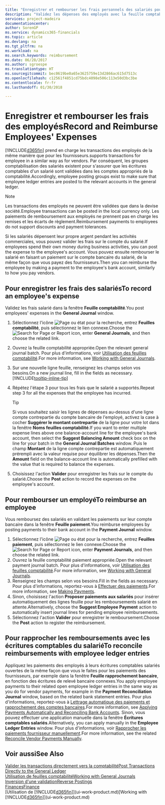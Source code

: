 ```yaml
---
title: "Enregistrer et rembourser les frais personnels des salariés pour les activités commerciales | Microsoft Docs"
description: "Validez les dépenses des employés avec la feuille comptabilité sur le compte de l'employé et validez par la suite un paiement sur le compte bancaire de l'employé pour rembourser les frais liés à l'entreprise."
services: project-madeira
documentationcenter: 
author: SorenGP
ms.service: dynamics365-financials
ms.topic: article
ms.devlang: na
ms.tgt_pltfrm: na
ms.workload: na
ms.search.keywords: reimbursement
ms.date: 06/28/2017
ms.author: sgroespe
ms.translationtype: HT
ms.sourcegitcommit: bec0619be0a65e3625759e13d2866ac615d7513c
ms.openlocfilehash: c12561f4851cd75bdc4098e506c113e50d3bc3be
ms.contentlocale: fr-fr
ms.lasthandoff: 01/30/2018

---
```

# <a name="record-and-reimburse-employees-expenses"></a><span data-ttu-id="dbd50-103">Enregistrer et rembourser les frais des employés</span><span class="sxs-lookup"><span data-stu-id="dbd50-103">Record and Reimburse Employees' Expenses</span></span>
[!INCLUDE[d365fin](includes/d365fin_md.md)] <span data-ttu-id="dbd50-104"> prend en charge les transactions des employés de la même manière que pour les fournisseurs.</span><span class="sxs-lookup"><span data-stu-id="dbd50-104">supports transactions for employee in a similar way as for vendors.</span></span> <span data-ttu-id="dbd50-105">Par conséquent, les groupes comptabilisation des salariés existent pour s'assurer que les écritures comptables d'un salarié sont validées dans les comptes appropriés de la comptabilité.</span><span class="sxs-lookup"><span data-stu-id="dbd50-105">Accordingly, employee posting groups exist to make sure that employee ledger entries are posted to the relevant accounts in the general ledger.</span></span>

> [!NOTE]  
> <span data-ttu-id="dbd50-106">Les transactions des employés ne peuvent être validées que dans la devise société.</span><span class="sxs-lookup"><span data-stu-id="dbd50-106">Employee transactions can be posted in the local currency only.</span></span> <span data-ttu-id="dbd50-107">Les paiements de remboursement aux employés ne prennent pas en charge les remises et les écarts de règlement.</span><span class="sxs-lookup"><span data-stu-id="dbd50-107">Reimbursement payments to employees do not support discounts and payment tolerances.</span></span>

<span data-ttu-id="dbd50-108">Si les salariés dépensent leur propre argent pendant les activités commerciales, vous pouvez valider les frais sur le compte du salarié.</span><span class="sxs-lookup"><span data-stu-id="dbd50-108">If employees spend their own money during business activities, you can post the expense to the employee's account.</span></span> <span data-ttu-id="dbd50-109">Vous pouvez ensuite rembourser le salarié en faisant un paiement sur le compte bancaire du salarié, de la même façon que vous payez des fournisseurs.</span><span class="sxs-lookup"><span data-stu-id="dbd50-109">Then you can reimburse the employee by making a payment to the employee's bank account, similarly to how you pay vendors.</span></span>

## <a name="to-record-an-employees-expense"></a><span data-ttu-id="dbd50-110">Pour enregistrer les frais des salariés</span><span class="sxs-lookup"><span data-stu-id="dbd50-110">To record an employee's expense</span></span>
<span data-ttu-id="dbd50-111">Validez les frais salarié dans la fenêtre **Feuille comptabilité**.</span><span class="sxs-lookup"><span data-stu-id="dbd50-111">You post employees' expenses in the **General Journal** window.</span></span>
1. <span data-ttu-id="dbd50-112">Sélectionnez l'icône ![Page ou état pour la recherche](media/ui-search/search_small.png "Page ou état pour la recherche"), entrez **Feuilles comptabilité**, puis sélectionnez le lien connexe.</span><span class="sxs-lookup"><span data-stu-id="dbd50-112">Choose the ![Search for Page or Report](media/ui-search/search_small.png "Search for Page or Report icon") icon, enter **General Journals**, and then choose the related link.</span></span>
2. <span data-ttu-id="dbd50-113">Ouvrez la feuille comptabilité appropriée.</span><span class="sxs-lookup"><span data-stu-id="dbd50-113">Open the relevant general journal batch.</span></span> <span data-ttu-id="dbd50-114">Pour plus d'informations, voir [Utilisation des feuilles comptabilité](ui-work-general-journals.md).</span><span class="sxs-lookup"><span data-stu-id="dbd50-114">For more information, see [Working with General Journals](ui-work-general-journals.md).</span></span>
3. <span data-ttu-id="dbd50-115">Sur une nouvelle ligne feuille, renseignez les champs selon vos besoins.</span><span class="sxs-lookup"><span data-stu-id="dbd50-115">On a new journal line, fill in the fields as necessary.</span></span> [!INCLUDE[tooltip-inline-tip](includes/tooltip-inline-tip_md.md)]    
4. <span data-ttu-id="dbd50-116">Répétez l'étape 3 pour tous les frais que le salarié a supportés.</span><span class="sxs-lookup"><span data-stu-id="dbd50-116">Repeat step 3 for all the expenses that the employee has incurred.</span></span>

    > [!TIP]  
    > <span data-ttu-id="dbd50-117">Si vous souhaitez saisir les lignes de dépenses au-dessus d'une ligne compte contrepartie du compte bancaire de l'employé, activez la case à cocher **Suggérer le montant contrepartie** de la ligne pour votre lot dans la fenêtre **Noms feuilles comptabilité**.</span><span class="sxs-lookup"><span data-stu-id="dbd50-117">If you want to enter multiple expense lines above one balance-account line for the employee's bank account, then select the **Suggest Balancing Amount** check box on the line for your batch in the **General Journal Batches** window.</span></span> <span data-ttu-id="dbd50-118">Puis le champ **Montant** de la ligne compte contrepartie est automatiquement prérempli avec la valeur requise pour équilibrer les dépenses.</span><span class="sxs-lookup"><span data-stu-id="dbd50-118">Then the **Amount** field on the balance-account line is automatically prefilled with the value that is required to balance the expenses.</span></span>
5. <span data-ttu-id="dbd50-119">Choisissez l'action **Valider** pour enregistrer les frais sur le compte du salarié.</span><span class="sxs-lookup"><span data-stu-id="dbd50-119">Choose the **Post** action to record the expenses on the employee's account.</span></span>

## <a name="to-reimburse-an-employee"></a><span data-ttu-id="dbd50-120">Pour rembourser un employé</span><span class="sxs-lookup"><span data-stu-id="dbd50-120">To reimburse an employee</span></span>
<span data-ttu-id="dbd50-121">Vous remboursez des salariés en validant les paiements sur leur compte bancaire dans la fenêtre **Feuille paiement**.</span><span class="sxs-lookup"><span data-stu-id="dbd50-121">You reimburse employees by posting payments to their bank account in the **Payment Journal** window.</span></span>
1. <span data-ttu-id="dbd50-122">Sélectionnez l'icône ![Page ou état pour la recherche](media/ui-search/search_small.png "Page ou état pour la recherche"), entrez **Feuilles paiement**, puis sélectionnez le lien connexe.</span><span class="sxs-lookup"><span data-stu-id="dbd50-122">Choose the ![Search for Page or Report](media/ui-search/search_small.png "Search for Page or Report icon") icon, enter **Payment Journals**, and then choose the related link.</span></span>
2. <span data-ttu-id="dbd50-123">Ouvrez la feuille comptabilité paiement appropriée.</span><span class="sxs-lookup"><span data-stu-id="dbd50-123">Open the relevant payment journal batch.</span></span> <span data-ttu-id="dbd50-124">Pour plus d'informations, voir [Utilisation des feuilles comptabilité](ui-work-general-journals.md).</span><span class="sxs-lookup"><span data-stu-id="dbd50-124">For more information, see [Working with General Journals](ui-work-general-journals.md).</span></span>
3. <span data-ttu-id="dbd50-125">Renseignez les champs selon vos besoins.</span><span class="sxs-lookup"><span data-stu-id="dbd50-125">Fill in the fields as necessary.</span></span> <span data-ttu-id="dbd50-126">Pour plus d'informations, reportez-vous à [Effectuer des paiements](payables-make-payments.md).</span><span class="sxs-lookup"><span data-stu-id="dbd50-126">For more information, see [Making Payments](payables-make-payments.md).</span></span>
4. <span data-ttu-id="dbd50-127">Sinon, choisissez l'action **Proposer paiements aux salariés** pour insérer automatiquement des lignes feuille pour les remboursements salarié en attente.</span><span class="sxs-lookup"><span data-stu-id="dbd50-127">Alternatively, choose the **Suggest Employee Payment** action to automatically insert journal lines for pending employee reimbursements.</span></span>
5. <span data-ttu-id="dbd50-128">Sélectionnez l'action **Valider** pour enregistrer le remboursement.</span><span class="sxs-lookup"><span data-stu-id="dbd50-128">Choose the **Post** action to register the reimbursement.</span></span>  

## <a name="to-reconcile-reimbursements-with-employee-ledger-entries"></a><span data-ttu-id="dbd50-129">Pour rapprocher les remboursements avec les écritures comptables du salarié</span><span class="sxs-lookup"><span data-stu-id="dbd50-129">To reconcile reimbursements with employee ledger entries</span></span>
<span data-ttu-id="dbd50-130">Appliquez les paiements des employés à leurs écritures comptables salariés ouvertes de la même façon que vous le faites pour les paiements des fournisseurs, par exemple dans la fenêtre **Feuille rapprochement bancaire**, en fonction des écritures de relevé bancaire connexes.</span><span class="sxs-lookup"><span data-stu-id="dbd50-130">You apply employee payments to their related open employee ledger entries in the same way as you do for vendor payments, for example in the **Payment Reconciliation Journal** window, based on the related bank statement entries.</span></span> <span data-ttu-id="dbd50-131">Pour plus d'informations, reportez-vous à [Lettrage automatique des paiements et rapprochement des comptes bancaires](receivables-apply-payments-auto-reconcile-bank-accounts.md).</span><span class="sxs-lookup"><span data-stu-id="dbd50-131">For more information, see [Applying Payments Automatically and Reconciling Bank Accounts](receivables-apply-payments-auto-reconcile-bank-accounts.md).</span></span> <span data-ttu-id="dbd50-132">Sinon, vous pouvez effectuer une application manuelle dans la fenêtre **Écritures comptables salariés**.</span><span class="sxs-lookup"><span data-stu-id="dbd50-132">Alternatively, you can apply manually in the **Employee Ledger Entries** window.</span></span> <span data-ttu-id="dbd50-133">Pour plus d'informations, voir [Rapprocher les paiements fournisseur manuellement](payables-how-apply-purchase-transactions-manually.md).</span><span class="sxs-lookup"><span data-stu-id="dbd50-133">For more information, see the related [Reconcile Vendor Payments Manually](payables-how-apply-purchase-transactions-manually.md).</span></span>  

## <a name="see-also"></a><span data-ttu-id="dbd50-134">Voir aussi</span><span class="sxs-lookup"><span data-stu-id="dbd50-134">See Also</span></span>
[<span data-ttu-id="dbd50-135">Valider les transactions directement vers la comptabilité</span><span class="sxs-lookup"><span data-stu-id="dbd50-135">Post Transactions Directly to the General Ledger</span></span>](finance-how-post-transactions-directly.md)  
[<span data-ttu-id="dbd50-136">Utilisation de feuilles comptabilité</span><span class="sxs-lookup"><span data-stu-id="dbd50-136">Working with General Journals</span></span>](ui-work-general-journals.md)  
[<span data-ttu-id="dbd50-137">Inversion d'une validation</span><span class="sxs-lookup"><span data-stu-id="dbd50-137">Reverse Postings</span></span>](finance-how-reverse-journal-posting.md)  
[<span data-ttu-id="dbd50-138">Finances</span><span class="sxs-lookup"><span data-stu-id="dbd50-138">Finance</span></span>](finance.md)  
<span data-ttu-id="dbd50-139">[Utilisation de [!INCLUDE[d365fin](includes/d365fin_md.md)]](ui-work-product.md)</span><span class="sxs-lookup"><span data-stu-id="dbd50-139">[Working with [!INCLUDE[d365fin](includes/d365fin_md.md)]](ui-work-product.md)</span></span>  

